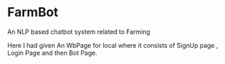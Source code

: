# FarmBot
An NLP based chatbot system related to Farming

Here I had given An WbPage for local where it consists of SignUp page , Login Page and then Bot Page.
